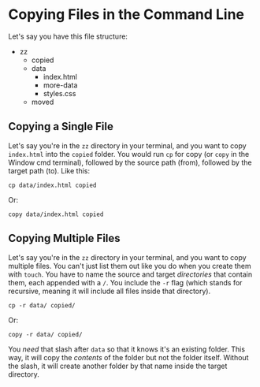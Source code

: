# Copying Files in the Command Line

Let's say you have this file structure:

- zz
  - copied
  - data
    - index.html
    - more-data
    - styles.css
  - moved


## Copying a Single File

Let's say you're in the `zz` directory in your terminal, and you want to copy `index.html` into the `copied` folder.  You would run `cp` for copy (or `copy` in the Window cmd terminal), followed by the source path (from), followed by the target path (to).  Like this:

`cp data/index.html copied`


Or:

`copy data/index.html copied`


## Copying Multiple Files

Let's say you're in the `zz` directory in your terminal, and you want to copy multiple files.  You can't just list them out like you do when you create them with `touch`.  You have to name the source and target *directories* that contain them, each appended with a `/`.  You include the `-r` flag (which stands for recursive, meaning it will include all files inside that directory).

`cp -r data/ copied/`


Or:

`copy -r data/ copied/`

You *need* that slash after `data` so that it knows it's an existing folder.  This way, it will copy the *contents* of the folder but not the folder itself.  Without the slash, it will create another folder by that name inside the target directory.